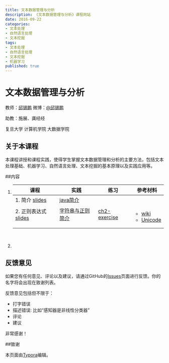 ```yaml
---
title: 文本数据管理与分析
description: 《文本数据管理与分析》课程网站
date: 2016-09-22
categories:
- 文本处理
- 自然语言处理
- 文本挖掘
tags:
- 文本处理
- 自然语言处理
- 文本挖掘
- 机器学习
published: true
---
```


# 文本数据管理与分析
教师：[邱锡鹏](http://nlp.fudan.edu.cn/xpqiu)  微博：[@邱锡鹏](http://weibo.com/xpqiu)

助教：施展、龚经经

复旦大学 计算机学院 大数据学院

## 关于本课程

本课程讲授和课程实践，使得学生掌握文本数据管理和分析的主要方法，包括文本处理基础、机器学习、自然语言处理、文本挖掘的基本原理以及实践应用等。



##内容

1. | 课程                         | 实践                           | 练习                           | 参考材料                                     |
   | -------------------------- | ---------------------------- | ---------------------------- | ---------------------------------------- |
   | 1. 简介 [slides](ch1.pdf)    | [java简介](java简介)             |                              |                                          |
   | 2. 正则表达式 [slides](ch2.pdf) | [字符串与正则简介](Java中字符串及正则表达式简介) | [ch2-exercise](ch2-exercise) | <ul><li>[wiki](https://en.wikipedia.org/wiki/Regular_expression)</li><li>[Unicode](https://en.wikipedia.org/wiki/Unicode)</li></ul> |
   |                            |                              |                              |                                          |
   |                            |                              |                              |                                          |

   ​

2. ​






## 反馈意见

如果您有任何意见、评论以及建议，请通过GitHub的[Issues](https://github.com/textprocessing/textprocessing.github.io/issues)页面进行反馈。你的名字将会出现在致谢列表。

反馈意见包括但不限于：

* 打字错误
* 描述错误: 比如“感知器是非线性分类器”
* 评论
* 建议

非常感谢！



##致谢

本页面由[Typora](http://www.typora.io/)编辑。
